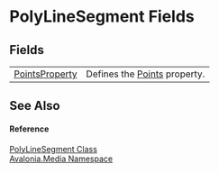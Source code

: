 # PolyLineSegment Fields




## Fields
<table>
<tr>
<td><a href="F_Avalonia_Media_PolyLineSegment_PointsProperty">PointsProperty</a></td>
<td>Defines the <a href="P_Avalonia_Media_PolyLineSegment_Points">Points</a> property.</td>
</tr>
</table>

## See Also


#### Reference
<a href="T_Avalonia_Media_PolyLineSegment">PolyLineSegment Class</a>  
<a href="N_Avalonia_Media">Avalonia.Media Namespace</a>  

